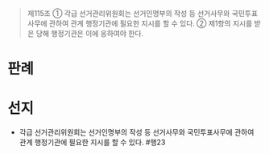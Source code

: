 > 제115조
> ① 각급 선거관리위원회는 선거인명부의 작성 등 선거사무와 국민투표사무에 관하여 관계 행정기관에 필요한 지시를 할 수 있다.
> ② 제1항의 지시를 받은 당해 행정기관은 이에 응하여야 한다.

# 판례
# 선지
- 각급 선거관리위원회는 선거인명부의 작성 등 선거사무와 국민투표사무에 관하여 관계 행정기관에 필요한 지시를 할 수 있다. #행23